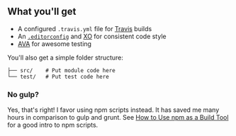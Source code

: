 
## What you'll get

* A configured `.travis.yml` file for [Travis](https://travis-ci.org/) builds
* An [`.editorconfig`](http://editorconfig.org/) and [XO](https://github.com/sindresorhus/xo) for consistent code style
* [AVA](https://ava.li) for awesome testing

You'll also get a simple folder structure:

```
├── src/    # Put module code here
└── test/   # Put test code here
```

### No gulp?

Yes, that's right! I favor using npm scripts instead. It has saved me many hours in comparison to gulp and grunt. See [How to Use npm as a Build Tool](http://blog.keithcirkel.co.uk/how-to-use-npm-as-a-build-tool/) for a good intro to npm scripts.

